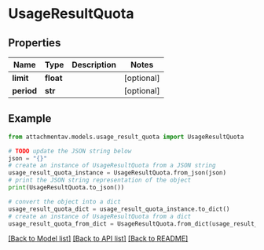 # UsageResultQuota


## Properties

Name | Type | Description | Notes
------------ | ------------- | ------------- | -------------
**limit** | **float** |  | [optional] 
**period** | **str** |  | [optional] 

## Example

```python
from attachmentav.models.usage_result_quota import UsageResultQuota

# TODO update the JSON string below
json = "{}"
# create an instance of UsageResultQuota from a JSON string
usage_result_quota_instance = UsageResultQuota.from_json(json)
# print the JSON string representation of the object
print(UsageResultQuota.to_json())

# convert the object into a dict
usage_result_quota_dict = usage_result_quota_instance.to_dict()
# create an instance of UsageResultQuota from a dict
usage_result_quota_from_dict = UsageResultQuota.from_dict(usage_result_quota_dict)
```
[[Back to Model list]](../README.md#documentation-for-models) [[Back to API list]](../README.md#documentation-for-api-endpoints) [[Back to README]](../README.md)


